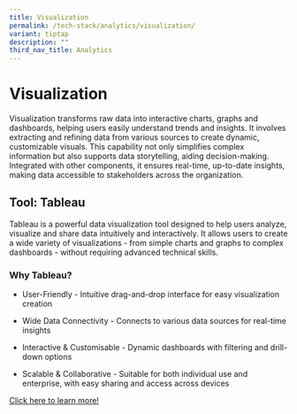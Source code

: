 ```yaml
---
title: Visualization
permalink: /tech-stack/analytics/visualization/
variant: tiptap
description: ""
third_nav_title: Analytics
---
```

<h1>Visualization</h1>
<p>Visualization transforms raw data into interactive charts, graphs and
dashboards, helping users easily understand trends and insights. It involves
extracting and refining data from various sources to create dynamic, customizable
visuals. This capability not only simplifies complex information but also
supports data storytelling, aiding decision-making. Integrated with other
components, it ensures real-time, up-to-date insights, making data accessible
to stakeholders across the organization.</p>
<p></p>
<h2>Tool: Tableau</h2>
<p>Tableau is a powerful data visualization tool designed to help users analyze,
visualize and share data intuitively and interactively. It allows users
to create a wide variety of visualizations - from simple charts and graphs
to complex dashboards - without requiring advanced technical skills.</p>
<p></p>
<p></p>
<h3>Why Tableau?</h3>
<ul data-tight="true" class="tight">
<li>
<p>User-Friendly - Intuitive drag-and-drop interface for easy visualization
creation</p>
</li>
<li>
<p>Wide Data Connectivity - Connects to various data sources for real-time
insights</p>
</li>
<li>
<p>Interactive &amp; Customisable - Dynamic dashboards with filtering and
drill-down options</p>
</li>
<li>
<p>Scalable &amp; Collaborative - Suitable for both individual use and enterprise,
with easy sharing and access across devices</p>
</li>
</ul>
<p></p>
<p><a href="https://www.tableau.com/" rel="noopener nofollow" target="_blank">Click here to learn more!</a>
</p>